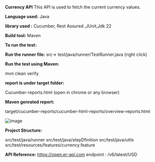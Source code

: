 **Currency API**
This API is used to fetch the current currency values.

**Language used:** Java

**library used :** Cucumber, Rest Assured ,JUnit,Jdk 22

**Build tool:** Maven

**To run the test:**

**Run the runner file:**
src-> test/java/runner/TestRunner.java (right click)

**Run the test using Maven:**

mvn clean verify

**report is under target folder:**

Cucumber-reports.html (open in chrome or any browser)

**Maven genrated report:**

target/cucumber-reports/cucumber-html-reports/overview-reports.html

![image](https://github.com/Brijendra9322/currencyAPI/assets/13295851/69d21c5f-6d68-4b47-a5fc-e4c5c290368d)


**Project Structure:**

src/test/java/runner
src/test/java/stepDfinition
src/test/java/utils
src/test/resources/features/currency.feature

**API Reference:**
https://open.er-api.com
endpoint : /v6/latest/USD

